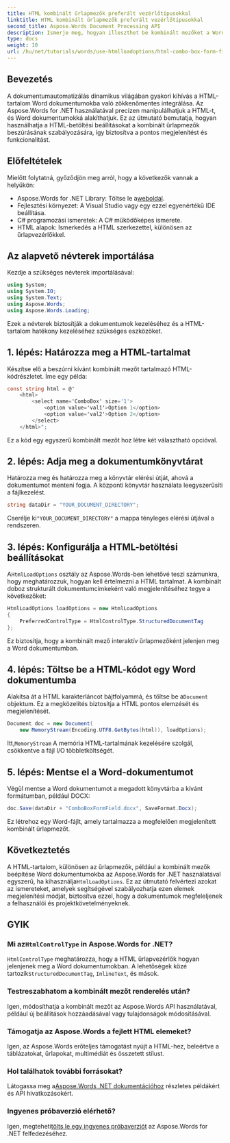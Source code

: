 ```yaml
---
title: HTML kombinált űrlapmezők preferált vezérlőtípusokkal
linktitle: HTML kombinált űrlapmezők preferált vezérlőtípusokkal
second_title: Aspose.Words Document Processing API
description: Ismerje meg, hogyan illeszthet be kombinált mezőket a Word dokumentumokba az Aspose.Words for .NET használatával. Ez a részletes útmutató a HTML-betöltési lehetőségeket, az előnyben részesített vezérlőtípusokat, valamint a zökkenőmentes dokumentumautomatizáláshoz szükséges speciális testreszabási tippeket ismerteti.
type: docs
weight: 10
url: /hu/net/tutorials/words/use-htmlloadoptions/html-combo-box-form-fields-with-preferred-control-types/
---
```

## Bevezetés

A dokumentumautomatizálás dinamikus világában gyakori kihívás a HTML-tartalom Word dokumentumokba való zökkenőmentes integrálása. Az Aspose.Words for .NET használatával precízen manipulálhatjuk a HTML-t, és Word dokumentumokká alakíthatjuk. Ez az útmutató bemutatja, hogyan használhatja a HTML-betöltési beállításokat a kombinált űrlapmezők beszúrásának szabályozására, így biztosítva a pontos megjelenítést és funkcionalitást.

## Előfeltételek

Mielőtt folytatná, győződjön meg arról, hogy a következők vannak a helyükön:

-  Aspose.Words for .NET Library: Töltse le a[weboldal](https://releases.aspose.com/words/net/). 
- Fejlesztési környezet: A Visual Studio vagy egy ezzel egyenértékű IDE beállítása.  
- C# programozási ismeretek: A C# működőképes ismerete.  
- HTML alapok: Ismerkedés a HTML szerkezettel, különösen az űrlapvezérlőkkel.  

## Az alapvető névterek importálása

Kezdje a szükséges névterek importálásával:

```csharp
using System;
using System.IO;
using System.Text;
using Aspose.Words;
using Aspose.Words.Loading;
```

Ezek a névterek biztosítják a dokumentumok kezeléséhez és a HTML-tartalom hatékony kezeléséhez szükséges eszközöket.

## 1. lépés: Határozza meg a HTML-tartalmat

Készítse elő a beszúrni kívánt kombinált mezőt tartalmazó HTML-kódrészletet. Íme egy példa:

```csharp
const string html = @"
    <html>
        <select name='ComboBox' size='1'>
            <option value='val1'>Option 1</option>
            <option value='val2'>Option 2</option>
        </select>
    </html>";
```

Ez a kód egy egyszerű kombinált mezőt hoz létre két választható opcióval.

## 2. lépés: Adja meg a dokumentumkönyvtárat

Határozza meg és határozza meg a könyvtár elérési útját, ahová a dokumentumot menteni fogja. A központi könyvtár használata leegyszerűsíti a fájlkezelést.

```csharp
string dataDir = "YOUR_DOCUMENT_DIRECTORY";
```

 Cserélje ki`"YOUR_DOCUMENT_DIRECTORY"` a mappa tényleges elérési útjával a rendszeren.

## 3. lépés: Konfigurálja a HTML-betöltési beállításokat

 A`HtmlLoadOptions` osztály az Aspose.Words-ben lehetővé teszi számunkra, hogy meghatározzuk, hogyan kell értelmezni a HTML tartalmat. A kombinált doboz strukturált dokumentumcímkeként való megjelenítéséhez tegye a következőket:

```csharp
HtmlLoadOptions loadOptions = new HtmlLoadOptions
{
    PreferredControlType = HtmlControlType.StructuredDocumentTag
};
```

Ez biztosítja, hogy a kombinált mező interaktív űrlapmezőként jelenjen meg a Word dokumentumban.

## 4. lépés: Töltse be a HTML-kódot egy Word dokumentumba

 Alakítsa át a HTML karakterláncot bájtfolyammá, és töltse be a`Document` objektum. Ez a megközelítés biztosítja a HTML pontos elemzését és megjelenítését.

```csharp
Document doc = new Document(
    new MemoryStream(Encoding.UTF8.GetBytes(html)), loadOptions);
```

 Itt,`MemoryStream` A memória HTML-tartalmának kezelésére szolgál, csökkentve a fájl I/O többletköltségét.

## 5. lépés: Mentse el a Word-dokumentumot

Végül mentse a Word dokumentumot a megadott könyvtárba a kívánt formátumban, például DOCX:

```csharp
doc.Save(dataDir + "ComboBoxFormField.docx", SaveFormat.Docx);
```

Ez létrehoz egy Word-fájlt, amely tartalmazza a megfelelően megjelenített kombinált űrlapmezőt.

## Következtetés

 A HTML-tartalom, különösen az űrlapmezők, például a kombinált mezők beépítése Word dokumentumokba az Aspose.Words for .NET használatával egyszerű, ha kihasználja`HtmlLoadOptions`. Ez az útmutató felvértezi azokat az ismereteket, amelyek segítségével szabályozhatja ezen elemek megjelenítési módját, biztosítva ezzel, hogy a dokumentumok megfeleljenek a felhasználói és projektkövetelményeknek.

## GYIK

###  Mi az`HtmlControlType` in Aspose.Words for .NET?
`HtmlControlType` meghatározza, hogy a HTML űrlapvezérlők hogyan jelenjenek meg a Word dokumentumokban. A lehetőségek közé tartozik`StructuredDocumentTag`, `InlineText`, és mások.

### Testreszabhatom a kombinált mezőt renderelés után?
Igen, módosíthatja a kombinált mezőt az Aspose.Words API használatával, például új beállítások hozzáadásával vagy tulajdonságok módosításával.

### Támogatja az Aspose.Words a fejlett HTML elemeket?
Igen, az Aspose.Words erőteljes támogatást nyújt a HTML-hez, beleértve a táblázatokat, űrlapokat, multimédiát és összetett stílust.

### Hol találhatok további forrásokat?
 Látogassa meg a[Aspose.Words .NET dokumentációhoz](https://reference.aspose.com/words/net/) részletes példákért és API hivatkozásokért.

### Ingyenes próbaverzió elérhető?
 Igen, megteheti[tölts le egy ingyenes próbaverziót](https://releases.aspose.com/) az Aspose.Words for .NET felfedezéséhez.